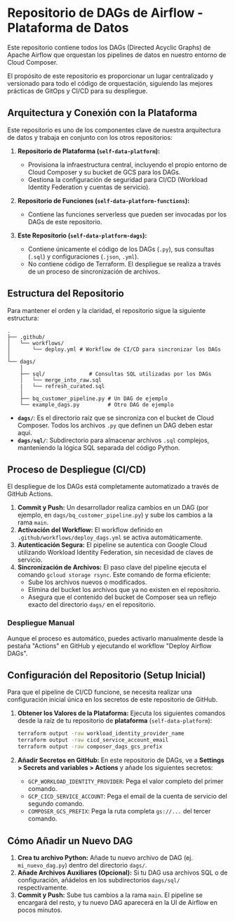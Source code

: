 # Repositorio de DAGs de Airflow - Plataforma de Datos

Este repositorio contiene todos los DAGs (Directed Acyclic Graphs) de Apache Airflow que orquestan los pipelines de datos en nuestro entorno de Cloud Composer.

El propósito de este repositorio es proporcionar un lugar centralizado y versionado para todo el código de orquestación, siguiendo las mejores prácticas de GitOps y CI/CD para su despliegue.

## Arquitectura y Conexión con la Plataforma

Este repositorio es uno de los componentes clave de nuestra arquitectura de datos y trabaja en conjunto con los otros repositorios:

1.  **Repositorio de Plataforma (`self-data-platform`):**
    * Provisiona la infraestructura central, incluyendo el propio entorno de Cloud Composer y su bucket de GCS para los DAGs.
    * Gestiona la configuración de seguridad para CI/CD (Workload Identity Federation y cuentas de servicio).

2.  **Repositorio de Funciones (`self-data-platform-functions`):**
    * Contiene las funciones serverless que pueden ser invocadas por los DAGs de este repositorio.

3.  **Este Repositorio (`self-data-platform-dags`):**
    * Contiene únicamente el código de los DAGs (`.py`), sus consultas (`.sql`) y configuraciones (`.json`, `.yml`).
    * No contiene código de Terraform. El despliegue se realiza a través de un proceso de sincronización de archivos.

## Estructura del Repositorio

Para mantener el orden y la claridad, el repositorio sigue la siguiente estructura:

```
.
├── .github/
│   └── workflows/
│       └── deploy.yml # Workflow de CI/CD para sincronizar los DAGs
│
└── dags/
    │
    ├── sql/              # Consultas SQL utilizadas por los DAGs
    │   └── merge_into_raw.sql
    |   └── refresh_curated.sql
    │
    ├── bq_customer_pipeline.py # Un DAG de ejemplo
    └── example_dags.py         # Otro DAG de ejemplo
```

* **`dags/`**: Es el directorio raíz que se sincroniza con el bucket de Cloud Composer. Todos los archivos `.py` que definen un DAG deben estar aquí.
* **`dags/sql/`**: Subdirectorio para almacenar archivos `.sql` complejos, manteniendo la lógica SQL separada del código Python.

## Proceso de Despliegue (CI/CD)

El despliegue de los DAGs está completamente automatizado a través de GitHub Actions.

1.  **Commit y Push:** Un desarrollador realiza cambios en un DAG (por ejemplo, en `dags/bq_customer_pipeline.py`) y sube los cambios a la rama `main`.
2.  **Activación del Workflow:** El workflow definido en `.github/workflows/deploy_dags.yml` se activa automáticamente.
3.  **Autenticación Segura:** El pipeline se autentica con Google Cloud utilizando Workload Identity Federation, sin necesidad de claves de servicio.
4.  **Sincronización de Archivos:** El paso clave del pipeline ejecuta el comando `gcloud storage rsync`. Este comando de forma eficiente:
    * Sube los archivos nuevos o modificados.
    * Elimina del bucket los archivos que ya no existen en el repositorio.
    * Asegura que el contenido del bucket de Composer sea un reflejo exacto del directorio `dags/` en el repositorio.

### Despliegue Manual

Aunque el proceso es automático, puedes activarlo manualmente desde la pestaña "Actions" en GitHub y ejecutando el workflow "Deploy Airflow DAGs".

## Configuración del Repositorio (Setup Inicial)

Para que el pipeline de CI/CD funcione, se necesita realizar una configuración inicial única en los secretos de este repositorio de GitHub.

1.  **Obtener los Valores de la Plataforma:** Ejecuta los siguientes comandos desde la raíz de tu repositorio de **plataforma** (`self-data-platform`):
    ```bash
    terraform output -raw workload_identity_provider_name
    terraform output -raw cicd_service_account_email
    terraform output -raw composer_dags_gcs_prefix
    ```

2.  **Añadir Secretos en GitHub:** En este repositorio de DAGs, ve a **Settings > Secrets and variables > Actions** y añade los siguientes secretos:
    * `GCP_WORKLOAD_IDENTITY_PROVIDER`: Pega el valor completo del primer comando.
    * `GCP_CICD_SERVICE_ACCOUNT`: Pega el email de la cuenta de servicio del segundo comando.
    * `COMPOSER_GCS_PREFIX`: Pega la ruta completa `gs://...` del tercer comando.

## Cómo Añadir un Nuevo DAG

1.  **Crea tu archivo Python:** Añade tu nuevo archivo de DAG (ej. `mi_nuevo_dag.py`) dentro del directorio `dags/`.
2.  **Añade Archivos Auxiliares (Opcional):** Si tu DAG usa archivos SQL o de configuración, añádelos en los subdirectorios `dags/sql/` respectivamente.
3.  **Commit y Push:** Sube tus cambios a la rama `main`. El pipeline se encargará del resto, y tu nuevo DAG aparecerá en la UI de Airflow en pocos minutos.
